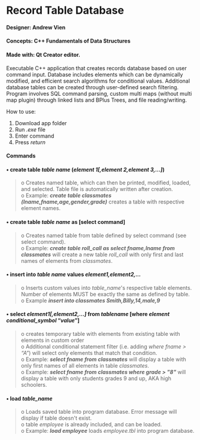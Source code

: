 # Record Table Database
#### Designer: Andrew Vien
#### Concepts: C++ Fundamentals of Data Structures  
#### Made with: Qt Creator editor.

Executable C++ application that creates records database based on user command input. Database includes elements which can be dynamically modified, and efficient search algorithms for conditional values. Additional database tables can be created through user-defined search filtering. 
Program involves SQL command parsing, custom multi maps (without multi map plugin) through linked lists and BPlus Trees, and file reading/writing.  

How to use:  
1. Download app folder  
2. Run _.exe_ file
3. Enter command  
4. Press _return_  

#### Commands
#### •	**create table _table name_ (_element 1[,element 2,element 3,...]_)**
  >o	Creates named table, which can then be printed, modified, loaded, and selected. Table file is automatically written after creation.  
  >o	Example: **_create table classmates (lname,fname,age,gender,grade)_** creates a table with respective element names.  
  
#### •	**create table _table name_ as [select command]**
>o	Creates named table from table defined by select command (see select command).  
>o	Example: **_create table roll_call as select fname,lname from classmates_** will create a new table _roll_call_ with only first and last names of elements from _classmates_.  
  
#### •	**insert into _table name_ values _element1,element2,..._**
>o	Inserts custom values into _table_name_'s respective table elements. Number of elements MUST be exactly the same as defined by table.  
>o	Example **_insert into classmates Smith,Billy,14,male,9_**  
  
#### •	**select _element1[,element2,…]_ from _tablename_ [where _element_ _conditional_symbol_ “_value_”]**
>o	creates temporary table with elements from existing table with elements in custom order  
>o	Additional conditional statement filter (i.e. adding _where fname > “A”_) will select only elements that match that condition.  
>o	Example: **_select fname from classmates_** will display a table with only first names of all elements in table _classmates_.  
>o	Example: **_select fname from classmates where grade > "8"_** will display a table with only students grades 9 and up, AKA high schoolers.  
  
#### •	**load _table_name_**
>o	Loads saved table into program database. Error message will display if table doesn't exist.  
>o	table _employee_ is already included, and can be loaded.  
>o	Example: **_load employee_** loads _employee.tbl_ into program database.

